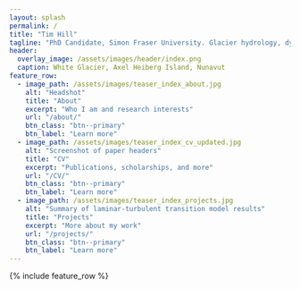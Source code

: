 ```yaml
---
layout: splash
permalink: /
title: "Tim Hill"
tagline: "PhD Candidate, Simon Fraser University. Glacier hydrology, dynamics, and statistical emulation"
header:
  overlay_image: /assets/images/header/index.png
  caption: White Glacier, Axel Heiberg Island, Nunavut
feature_row:
  - image_path: /assets/images/teaser_index_about.jpg
    alt: "Headshot"
    title: "About"
    excerpt: "Who I am and research interests"
    url: "/about/"
    btn_class: "btn--primary"
    btn_label: "Learn more"
  - image_path: /assets/images/teaser_index_cv_updated.jpg
    alt: "Screenshot of paper headers"
    title: "CV"
    excerpt: "Publications, scholarships, and more"
    url: "/CV/"
    btn_class: "btn--primary"
    btn_label: "Learn more"
  - image_path: /assets/images/teaser_index_projects.jpg
    alt: "Summary of laminar-turbulent transition model results"
    title: "Projects"
    excerpt: "More about my work"
    url: "/projects/"
    btn_class: "btn--primary"
    btn_label: "Learn more"      
---
```


{% include feature_row %}
